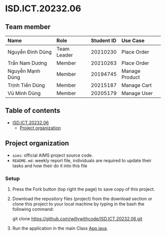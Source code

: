 # ISD.ICT.20232.06

## Team member

| Name               | Role        | Student ID | Use Case        |
| :----------------- | :---------- | :--------- | :-------------- |
| Nguyễn Đình Dũng   | Team Leader | 20210230   | Place Order     |
| Trần Nam Dương     | Member      | 20210263   | Place Order     |
| Nguyễn Mạnh Dũng   | Member      | 20194745   | Manage Product  |
| Trịnh Tiến Dũng    | Member      | 20215187   | Manage Cart     |
| Vũ Minh Dũng       | Member      | 20205179   | Manage User     |


## Table of contents

- [ISD.ICT.20232.06](#isdict20232.06)
  - [Project organization](#project-organization)

## Project organization

- `aims`: official AIMS project source code.
- `README.md`: weekly report file, individuals are required to update their tasks and how their do it into this file

### Setup

1. Press the Fork button (top right the page) to save copy of this project.
2. Download the repository files (project) from the download section or clone this project to your local machine by typing in the bash the following command:

   git clone https://github.com/willywithcode/ISD.ICT.20232.06.git

3. Run the application in the main Class [App.java](/app/App.java).